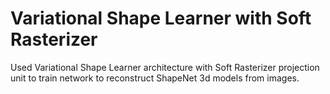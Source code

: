 # Variational Shape Learner with Soft Rasterizer
Used Variational Shape Learner architecture with Soft Rasterizer projection unit to train network to reconstruct ShapeNet 3d models from images.
